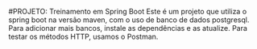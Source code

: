#PROJETO: Treinamento em Spring Boot
Este é um projeto que utiliza o spring boot na versão maven, com o uso de banco de dados postgresql. Para adicionar mais bancos, instale as dependências e as atualize. Para testar os métodos HTTP, usamos o Postman.

